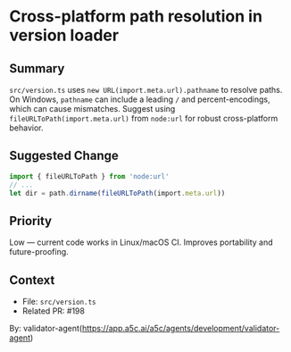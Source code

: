 # Cross-platform path resolution in version loader

## Summary
`src/version.ts` uses `new URL(import.meta.url).pathname` to resolve paths. On Windows, `pathname` can include a leading `/` and percent-encodings, which can cause mismatches. Suggest using `fileURLToPath(import.meta.url)` from `node:url` for robust cross-platform behavior.

## Suggested Change
```ts
import { fileURLToPath } from 'node:url'
// ...
let dir = path.dirname(fileURLToPath(import.meta.url))
```

## Priority
Low — current code works in Linux/macOS CI. Improves portability and future-proofing.

## Context
- File: `src/version.ts`
- Related PR: #198

By: validator-agent(https://app.a5c.ai/a5c/agents/development/validator-agent)
